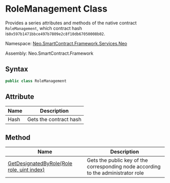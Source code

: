 # RoleManagement Class

Provides a series attributes and methods of the native contract `RoleManagement`, which contract hash is`0x597b1471bbce497b7809e2c8f10db67050008b02`.

Namespace: [Neo.SmartContract.Framework.Services.Neo](../neo.md)

Assembly: Neo.SmartContract.Framework

## Syntax

```c#
public class RoleManagement
```

## Attribute

| Name | Description            |
| ---- | ---------------------- |
| Hash | Gets the contract hash |

## Method

| Name                                                         | Description                                                  |
| ------------------------------------------------------------ | ------------------------------------------------------------ |
| [GetDesignatedByRole(Role role, uint index)](RoleManagement/GetDesignatedByRole.md) | Gets the public key of the corresponding node according to the administrator role |